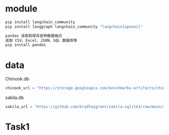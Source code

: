 # module

```python
pip install langchain_community
pip install langgraph langchain_community "langchain[openai]"
```

```python
pandas 读取和保存各种数据格式
读取 CSV、Excel、JSON、SQL 数据库等
pip install pandas
```

# data

Chinook.db

```python
chinook_url = "https://storage.googleapis.com/benchmarks-artifacts/chinook/Chinook.db"
```

sakila.db

```python
sakila_url = "https://github.com/bradleygrant/sakila-sqlite3/raw/main/sakila_master.db"
```

# Task1


